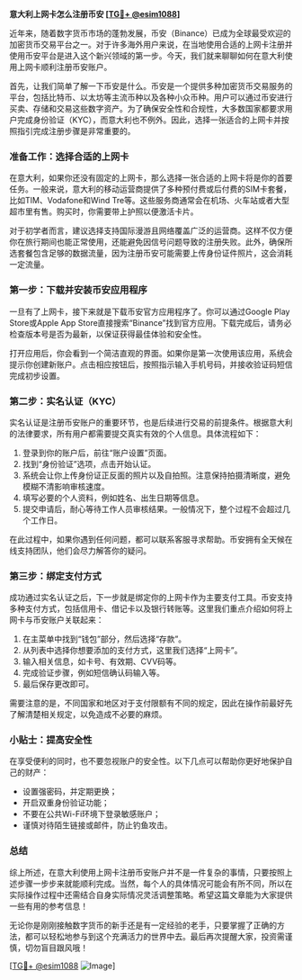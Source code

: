 **意大利上网卡怎么注册币安 [[TG💪+ @esim1088](https://t.me/s/esim1088)]**

近年来，随着数字货币市场的蓬勃发展，币安（Binance）已成为全球最受欢迎的加密货币交易平台之一。对于许多海外用户来说，在当地使用合适的上网卡注册并使用币安平台是进入这个新兴领域的第一步。今天，我们就来聊聊如何在意大利使用上网卡顺利注册币安账户。

首先，让我们简单了解一下币安是什么。币安是一个提供多种加密货币交易服务的平台，包括比特币、以太坊等主流币种以及各种小众币种。用户可以通过币安进行买卖、存储和交易这些数字资产。为了确保安全性和合规性，大多数国家都要求用户完成身份验证（KYC），而意大利也不例外。因此，选择一张适合的上网卡并按照指引完成注册步骤是非常重要的。

### 准备工作：选择合适的上网卡

在意大利，如果你还没有固定的上网卡，那么选择一张合适的上网卡将是你的首要任务。一般来说，意大利的移动运营商提供了多种预付费或后付费的SIM卡套餐，比如TIM、Vodafone和Wind Tre等。这些服务商通常会在机场、火车站或者大型超市里有售。购买时，你需要带上护照以便激活卡片。

对于初学者而言，建议选择支持国际漫游且网络覆盖广泛的运营商。这样不仅方便你在旅行期间也能正常使用，还能避免因信号问题导致的注册失败。此外，确保所选套餐包含足够的数据流量，因为注册币安可能需要上传身份证件照片，这会消耗一定流量。

### 第一步：下载并安装币安应用程序

一旦有了上网卡，接下来就是下载币安官方应用程序了。你可以通过Google Play Store或Apple App Store直接搜索“Binance”找到官方应用。下载完成后，请务必检查版本号是否为最新，以保证获得最佳体验和安全性。

打开应用后，你会看到一个简洁直观的界面。如果你是第一次使用该应用，系统会提示你创建新账户。点击相应按钮后，按照指示输入手机号码，并接收验证码短信完成初步设置。

### 第二步：实名认证（KYC）

实名认证是注册币安账户的重要环节，也是后续进行交易的前提条件。根据意大利的法律要求，所有用户都需要提交真实有效的个人信息。具体流程如下：

1. 登录到你的账户后，前往“账户设置”页面。
2. 找到“身份验证”选项，点击开始认证。
3. 系统会让你上传身份证正反面的照片以及自拍照。注意保持拍摄清晰度，避免模糊不清影响审核速度。
4. 填写必要的个人资料，例如姓名、出生日期等信息。
5. 提交申请后，耐心等待工作人员审核结果。一般情况下，整个过程不会超过几个工作日。

在此过程中，如果你遇到任何问题，都可以联系客服寻求帮助。币安拥有全天候在线支持团队，他们会尽力解答你的疑问。

### 第三步：绑定支付方式

成功通过实名认证之后，下一步就是绑定你的上网卡作为主要支付工具。币安支持多种支付方式，包括信用卡、借记卡以及银行转账等。这里我们重点介绍如何将上网卡与币安账户关联起来：

1. 在主菜单中找到“钱包”部分，然后选择“存款”。
2. 从列表中选择你想要添加的支付方式，这里我们选择“上网卡”。
3. 输入相关信息，如卡号、有效期、CVV码等。
4. 完成验证步骤，例如短信确认码输入等。
5. 最后保存更改即可。

需要注意的是，不同国家和地区对于支付限额有不同的规定，因此在操作前最好先了解清楚相关规定，以免造成不必要的麻烦。

### 小贴士：提高安全性

在享受便利的同时，也不要忽视账户的安全性。以下几点可以帮助你更好地保护自己的财产：

- 设置强密码，并定期更换；
- 开启双重身份验证功能；
- 不要在公共Wi-Fi环境下登录敏感账户；
- 谨慎对待陌生链接或邮件，防止钓鱼攻击。

### 总结

综上所述，在意大利使用上网卡注册币安账户并不是一件复杂的事情，只要按照上述步骤一步步来就能顺利完成。当然，每个人的具体情况可能会有所不同，所以在实际操作过程中还需结合自身实际情况灵活调整策略。希望这篇文章能为大家提供一些有用的参考信息！

无论你是刚刚接触数字货币的新手还是有一定经验的老手，只要掌握了正确的方法，都可以轻松地参与到这个充满活力的世界中去。最后再次提醒大家，投资需谨慎，切勿盲目跟风哦！

[[TG💪+ @esim1088](https://t.me/s/esim1088) ![Image](https://i.postimg.cc/4NQfJmqS/Snipaste-2025-05-13-00-14-12.png)]
